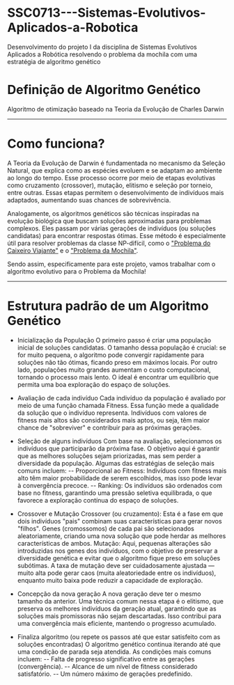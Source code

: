 # SSC0713---Sistemas-Evolutivos-Aplicados-a-Robotica
Desenvolvimento do projeto I da disciplina de Sistemas Evolutivos Aplicados a Robótica resolvendo o problema da mochila com uma estratégia de algoritmo genético

# Definição de Algoritmo Genético
Algoritmo de otimização baseado na Teoria da Evolução de Charles Darwin
___

# Como funciona?
A Teoria da Evolução de Darwin é fundamentada no mecanismo da Seleção Natural, que explica como as espécies evoluem e se adaptam ao ambiente ao longo do tempo. Esse processo ocorre por meio de etapas evolutivas como cruzamento (crossover), mutação, elitismo e seleção por torneio, entre outras. Essas etapas permitem o desenvolvimento de indivíduos mais adaptados, aumentando suas chances de sobrevivência.

Analogamente, os algoritmos genéticos são técnicas inspiradas na evolução biológica que buscam soluções aproximadas para problemas complexos. Eles passam por várias gerações de indivíduos (ou soluções candidatas) para encontrar respostas ótimas. Esse método é especialmente útil para resolver problemas da classe NP-difícil, como o ["Problema do Caixeiro Viajante"](http://www.mat.ufrgs.br/~portosil/caixeiro.html) e o ["Problema da Mochila"](https://www.ime.unicamp.br/~mac/db/2015-1S-122181-1.pdf).

Sendo assim, especificamente para este projeto, vamos trabalhar com o algoritmo evolutivo para o Problema da Mochila!
___

# Estrutura padrão de um Algoritmo Genético
- Inicialização da População
  O primeiro passo é criar uma população inicial de soluções candidatas. O tamanho dessa população é crucial: se for muito pequena, o algoritmo pode convergir rapidamente
  para soluções não tão ótimas, ficando preso em máximos locais. Por outro lado, populações muito grandes aumentam o custo computacional, tornando o processo mais lento. O
  ideal é encontrar um equilíbrio que permita uma boa exploração do espaço de soluções.

- Avaliação de cada indivíduo
  Cada indivíduo da população é avaliado por meio de uma função chamada Fitness. Essa função mede a qualidade da solução que o indivíduo representa. Indivíduos com
  valores de fitness mais altos são considerados mais aptos, ou seja, têm maior chance de "sobreviver" e contribuir para as próximas gerações.

- Seleção de alguns indivíduos
  Com base na avaliação, selecionamos os indivíduos que participarão da próxima fase. O objetivo aqui é garantir que as melhores soluções sejam priorizadas, mas sem
  perder a diversidade da população. Algumas das estratégias de seleção mais comuns incluem:
    -- Proporcional ao Fitness: Indivíduos com fitness mais alto têm maior probabilidade de serem escolhidos, mas isso pode levar à convergência precoce.
    -- Ranking: Os indivíduos são ordenados com base no fitness, garantindo uma pressão seletiva equilibrada, o que favorece a exploração contínua do espaço de soluções.

- Crossover e Mutação
  Crossover (ou cruzamento): Esta é a fase em que dois indivíduos "pais" combinam suas características para gerar novos "filhos". Genes (cromossomos) de cada pai são
  selecionados aleatoriamente, criando uma nova solução que pode herdar as melhores características de ambos.
  Mutação: Aqui, pequenas alterações são introduzidas nos genes dos indivíduos, com o objetivo de preservar a diversidade genética e evitar que o algoritmo fique preso em
  soluções subótimas. A taxa de mutação deve ser cuidadosamente ajustada — muito alta pode gerar caos (muita aleatoriedade entre os indivíduos), enquanto muito baixa pode
  reduzir a capacidade de exploração.
  
- Concepção da nova geração
  A nova geração deve ter o mesmo tamanho da anterior. Uma técnica comum nessa etapa é o elitismo, que preserva os melhores indivíduos da geração atual, garantindo que as
  soluções mais promissoras não sejam descartadas. Isso contribui para uma convergência mais eficiente, mantendo o progresso acumulado.
  
- Finaliza algoritmo (ou repete os passos até que estar satisfeito com as soluções encontradas)
  O algoritmo genético continua iterando até que uma condição de parada seja atendida. As condições mais comuns incluem:
    -- Falta de progresso significativo entre as gerações (convergência).
    -- Alcance de um nível de fitness considerado satisfatório.
    -- Um número máximo de gerações predefinido.

